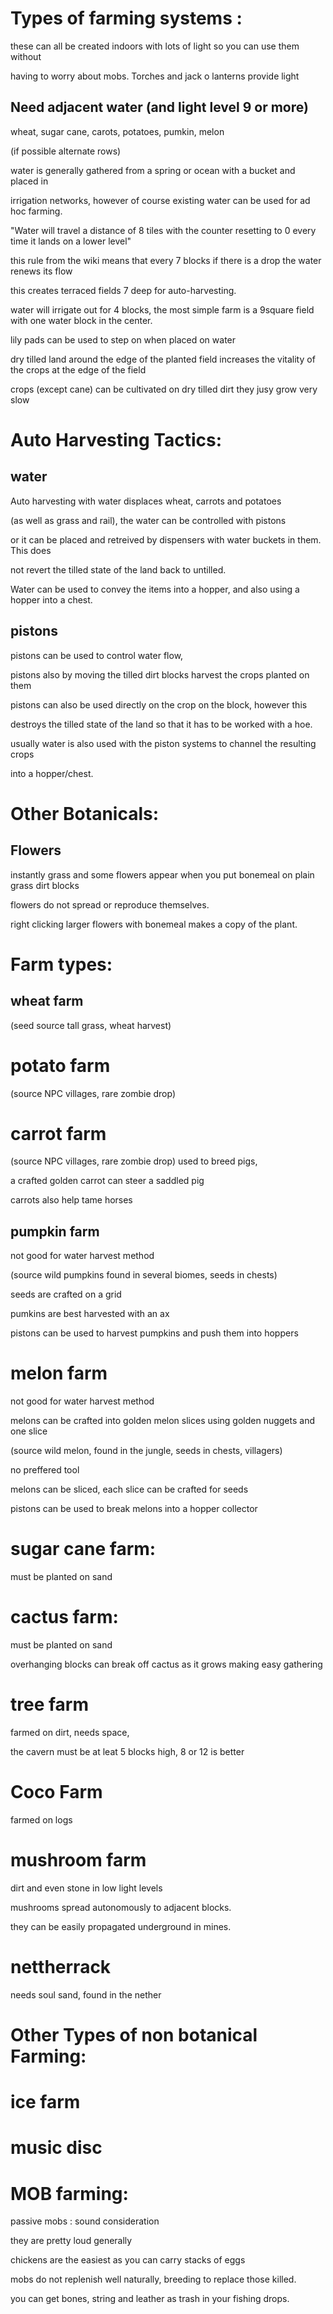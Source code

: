 Types of farming systems :
====================================================

these can all be created indoors with lots of light so you can use them without

having to worry about mobs. Torches and jack o lanterns provide light


Need adjacent water (and light level 9 or more)
-----------------------------------------------

wheat, sugar cane, carots, potatoes, pumkin, melon

(if possible alternate rows)

water is generally gathered from a spring or ocean with a bucket and placed in

irrigation networks, however of course existing water can be used for ad hoc farming.

"Water will travel a distance of 8 tiles with the counter resetting to 0 every time it lands on a lower level"

this rule from the wiki means that every 7 blocks if there is a drop the water renews its flow

this creates terraced fields 7 deep for auto-harvesting.

water will irrigate out for 4 blocks, the most simple farm is a 9square field with one water block in the center.

lily pads can be used to step on when placed on water

dry tilled land around the edge of the planted field increases the vitality of the crops at the edge of the field

crops (except cane) can be cultivated on dry tilled dirt they jusy grow very slow


Auto Harvesting Tactics:
=========================

water
-----

Auto harvesting with water displaces wheat, carrots and potatoes

(as well as grass and rail), the water can be controlled with pistons

or it can be placed and retreived by dispensers with water buckets in them. This does

not revert the tilled state of the land back to untilled. 

Water can be used to convey the items into a hopper, and also using a hopper into a chest.

pistons
-------

pistons can be used to control water flow,

pistons also by moving the tilled dirt blocks harvest the crops planted on them

pistons can also be used directly on the crop on the block, however this

destroys the tilled state of the land so that it has to be worked with a hoe.


usually water is also used with the piston systems to channel the resulting crops

into a hopper/chest.


Other Botanicals:
=================


Flowers
-------

instantly grass and some flowers appear when you put bonemeal on plain grass dirt blocks

flowers do not spread or reproduce themselves.

right clicking larger flowers with bonemeal makes a copy of the plant.





Farm types:
===========

wheat farm
-----------

(seed source tall grass, wheat harvest)

potato farm
=============

(source NPC villages, rare zombie drop)

carrot farm 
==========

(source NPC villages, rare zombie drop) used to breed pigs, 

a crafted golden carrot can steer a saddled pig

carrots also help tame horses



pumpkin farm
------------

not good for water harvest method

(source wild pumpkins found in several biomes, seeds in chests)

seeds are crafted on a grid

pumkins are best harvested with an ax

pistons can be used to harvest pumpkins and push them into hoppers

melon farm
===========

not good for water harvest method

melons can be crafted into golden melon slices using golden nuggets and one slice

(source wild melon, found in the jungle, seeds in chests, villagers)

no preffered tool

melons can be sliced, each slice can be crafted for seeds

pistons can be used to break melons into a hopper collector

sugar cane farm:
=================

must be planted on sand

cactus farm:
=============

must be planted on sand

overhanging blocks can break off cactus as it grows making easy gathering

tree farm
=========

farmed on dirt, needs space,

the cavern must be at leat 5 blocks high, 8 or 12 is better

Coco Farm
==========

farmed on logs




mushroom farm
============

dirt and even stone in low light levels

mushrooms spread autonomously to adjacent blocks.

they can be easily propagated underground in mines.


nettherrack
============

needs soul sand, found in the nether


Other Types of non botanical Farming:
====================================

ice farm
========

music disc
==========


MOB farming:
============

passive mobs : sound consideration

they are pretty loud generally

chickens are the easiest as you can carry stacks of eggs

mobs do not replenish well naturally, breeding to replace those killed.

you can get bones, string and leather as trash in your fishing drops.
